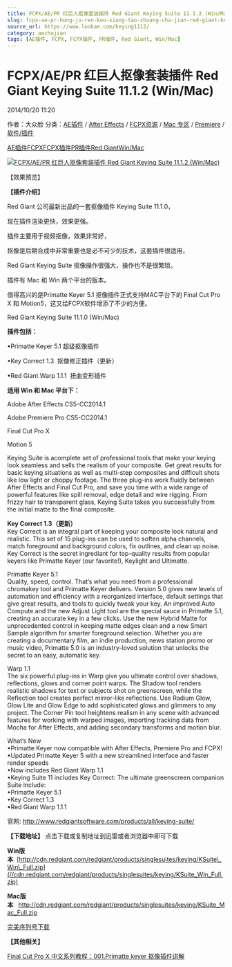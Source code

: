 ```yaml
---
title: FCPX/AE/PR 红巨人抠像套装插件 Red Giant Keying Suite 11.1.2 (Win/Mac)
slug: fcpx-ae-pr-hong-ju-ren-kou-xiang-tao-zhuang-cha-jian-red-giant-keying-suite-11-1-2-win-mac
source_url: https://www.lookae.com/keying1112/
category: aechajian
tags: [AE插件, FCPX, FCPX插件, PR插件, Red Giant, Win/Mac]
---
```

# FCPX/AE/PR 红巨人抠像套装插件 Red Giant Keying Suite 11.1.2 (Win/Mac)

2014/10/20 11:20

作者：大众脸
分类：[AE插件](https://www.lookae.com/after-effects/aechajian/) / [After Effects](https://www.lookae.com/after-effects/) / [FCPX资源](https://www.lookae.com/fcpx/) / [Mac 专区](https://www.lookae.com/mac-osx/) / [Premiere](https://www.lookae.com/qitarjcj/premierezy/) / [软件/插件](https://www.lookae.com/qitarjcj/)

[AE插件](https://www.lookae.com/tag/ae%e6%8f%92%e4%bb%b6/)[FCPX](https://www.lookae.com/tag/fcpx/)[FCPX插件](https://www.lookae.com/tag/fcpx%e6%8f%92%e4%bb%b6/)[PR插件](https://www.lookae.com/tag/pr%e6%8f%92%e4%bb%b6/)[Red Giant](https://www.lookae.com/tag/red-giant/)[Win/Mac](https://www.lookae.com/tag/winmac/)

[![FCPX/AE/PR 红巨人抠像套装插件 Red Giant Keying Suite 11.1.2 (Win/Mac)](https://www.lookae.com/wp-content/uploads/2014/08/Keying1110.jpg "FCPX/AE/PR 红巨人抠像套装插件 Red Giant Keying Suite 11.1.2 (Win/Mac)-LookAE.com")](https://www.lookae.com/wp-content/uploads/2014/08/Keying1110.jpg)

【效果预览】

**【插件介绍】**

Red Giant 公司最新出品的一套抠像插件 Keying Suite 11.1.0，

现在插件渲染更快，效果更强。

插件主要用于视频抠像，效果非常好，

抠像是后期合成中非常重要也是必不可少的技术，这套插件很适用，

Red Giant Keying Suite 抠像操作很强大，操作也不是很繁琐。

插件有 Mac 和 Win 两个平台的版本。

值得高兴的是Primatte Keyer 5.1 抠像插件正式支持MAC平台下的 Final Cut Pro X 和 Motion5，这又给FCPX软件增添了不少的方便。

Red Giant Keying Suite 11.1.0 (Win/Mac)

**插件包括：**

•Primatte Keyer 5.1 超级抠像插件

•Key Correct 1.3  抠像修正插件（更新）

•Red Giant Warp 1.1.1  扭曲变形插件

**适用 Win 和 Mac 平台下：**

Adobe After Effects CS5-CC2014.1

Adobe Premiere Pro CS5-CC2014.1

Final Cut Pro X

Motion 5

Keying Suite is acomplete set of professional tools that make your keying look seamless and sells the realism of your composite. Get great results for basic keying situations as well as multi-step composites and difficult shots like low light or choppy footage. The three plug-ins work fluidly between After Effects and Final Cut Pro, and save you time with a wide range of powerful features like spill removal, edge detail and wire rigging. From frizzy hair to transparent glass, Keying Suite takes you successfully from the initial matte to the final composite.

**Key Correct 1.3（更新）**  
Key Correct is an integral part of keeping your composite look natural and realistic. This set of 15 plug-ins can be used to soften alpha channels, match foreground and background colors, fix outlines, and clean up noise. Key Correct is the secret ingrediant for top-quality results from popular keyers like Primatte Keyer (our favorite!), Keylight and Ultimatte.

Primatte Keyer 5.1  
Quality, speed, control. That’s what you need from a professional chromakey tool and Primatte Keyer delivers. Version 5.0 gives new levels of automation and efficiency with a reorganized interface, default settings that give great results, and tools to quickly tweak your key. An improved Auto Compute and the new Adjust Light tool are the special sauce in Primatte 5.1, creating an accurate key in a few clicks. Use the new Hybrid Matte for unprecedented control in keeping matte edges clean and a new Smart Sample algorithm for smarter foreground selection. Whether you are creating a documentary film, an indie production, news station promo or music video, Primatte 5.0 is an industry-loved solution that unlocks the secret to an easy, automatic key.

Warp 1.1  
The six powerful plug-ins in Warp give you ultimate control over shadows, reflections, glows and corner point warps. The Shadow tool renders realistic shadows for text or subjects shot on greenscreen, while the Reflection tool creates perfect mirror-like reflections. Use Radium Glow, Glow Lite and Glow Edge to add sophisticated glows and glimmers to any project. The Corner Pin tool heightens realism in any scene with advanced features for working with warped images, importing tracking data from Mocha for After Effects, and adding secondary transforms and motion blur.

What’s New  
•Primatte Keyer now compatible with After Effects, Premiere Pro and FCPX!  
•Updated Primatte Keyer 5 with a new streamlined interface and faster render speeds  
•Now includes Red Giant Warp 1.1  
•Keying Suite 11 includes Key Correct: The ultimate greenscreen companion  
Suite include:  
•Primatte Keyer 5.1  
•Key Correct 1.3  
•Red Giant Warp 1.1.1

官网: http://www.redgiantsoftware.com/products/all/keying-suite/

**【下载地址】** 点击下载或复制地址到迅雷或者浏览器中即可下载

**Win版本**  [http://cdn.redgiant.com/redgiant/products/singlesuites/keying/KSuite\_Win\_Full.zip](//cdn.redgiant.com/redgiant/products/singlesuites/keying/KSuite_Win_Full.zip)

**Mac版本**   <http://cdn.redgiant.com/redgiant/products/singlesuites/keying/KSuite_Mac_Full.zip>

[完美序列号下载](https://www.400gb.com/file/70980601)

**【其他相关】**

[Final Cut Pro X 中文系列教程：001.Primatte keyer 抠像插件讲解](https://www.mfcpx.com/primattekeyer/)

